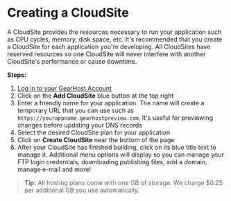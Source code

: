 # Creating a CloudSite
A CloudSite provides the resources necessary to run your application such as CPU cycles, memory, disk space, etc. It's recommended that you create a CloudSite for each application you're developing. All CloudSites have reserved resources so one CloudSite will never interfere with another CloudSite's performance or cause downtime.

**Steps:** 

  1. [Log in to your GearHost Account](https://my.gearhost.com/account/login)
  2. Click on the **Add CloudSite** blue button at the top right
  3. Enter a friendly name for your application. The name will create a temporary URL that you can use such as `https://yourappname.gearhostpreview.com`. It's useful for previewing changes before updating your DNS records
  4. Select the desired CloudSite plan for your application
  5. Click on **Create CloudSite** near the bottom of the page
  6. After your CloudSite has finished building, click on its blue title text to manage it. Additional menu options will display so you can manage your FTP login credentials, downloading publishing files, add a domain, manage e-mail and more!

>**Tip:** All hosting plans come with one GB of storage. We charge $0.25 per additional GB you use automatically.